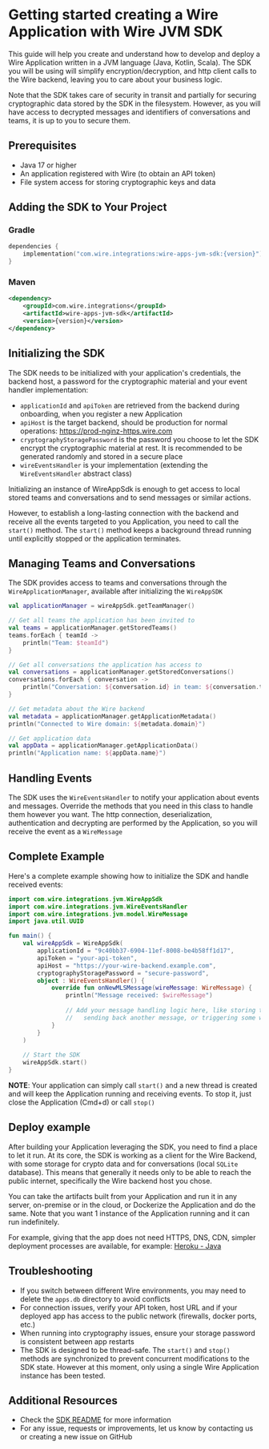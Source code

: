 # Getting started creating a Wire Application with Wire JVM SDK

This guide will help you create and understand how to develop and deploy a Wire Application written
in a JVM language (Java, Kotlin, Scala). The SDK you will be using will simplify encryption/decryption, and http client calls to the Wire backend, leaving you to care about your business logic.

Note that the SDK takes care of security in transit and partially for securing cryptographic data stored by the SDK in the filesystem. However, as you will have access to decrypted messages and identifiers of conversations and teams, it is up to you to secure them.

## Prerequisites

- Java 17 or higher
- An application registered with Wire (to obtain an API token)
- File system access for storing cryptographic keys and data

## Adding the SDK to Your Project

### Gradle

```kotlin
dependencies {
    implementation("com.wire.integrations:wire-apps-jvm-sdk:{version}")
}
```

### Maven

```xml
<dependency>
    <groupId>com.wire.integrations</groupId>
    <artifactId>wire-apps-jvm-sdk</artifactId>
    <version>{version}</version>
</dependency>
```

## Initializing the SDK

The SDK needs to be initialized with your application's credentials, the backend host, a password for the cryptographic material and your event handler implementation:
- `applicationId` and `apiToken` are retrieved from the backend during onboarding, when you register a new Application
- `apiHost` is the target backend, should be production for normal operations: https://prod-nginz-https.wire.com
- `cryptographyStoragePassword` is the password you choose to let the SDK encrypt the cryptographic material at rest. It is recommended to be generated randomly and stored in a secure place
- `wireEventsHandler` is your implementation (extending the `WireEventsHandler` abstract class)

Initializing an instance of WireAppSdk is enough to get access to local stored teams and conversations and to send messages or similar actions.

However, to establish a long-lasting connection with the backend and receive all the events targeted to you Application, you need to call the `start()` method.
The `start()` method keeps a background thread running until explicitly stopped or the application terminates.

## Managing Teams and Conversations

The SDK provides access to teams and conversations through the `WireApplicationManager`, available after initializing the `WireAppSDK`

```kotlin
val applicationManager = wireAppSdk.getTeamManager()

// Get all teams the application has been invited to
val teams = applicationManager.getStoredTeams()
teams.forEach { teamId ->
    println("Team: $teamId")
}

// Get all conversations the application has access to
val conversations = applicationManager.getStoredConversations()
conversations.forEach { conversation ->
    println("Conversation: ${conversation.id} in team: ${conversation.teamId}")
}

// Get metadata about the Wire backend
val metadata = applicationManager.getApplicationMetadata()
println("Connected to Wire domain: ${metadata.domain}")

// Get application data
val appData = applicationManager.getApplicationData()
println("Application name: ${appData.name}")
```

## Handling Events

The SDK uses the `WireEventsHandler` to notify your application about events and messages. Override the methods that you need in this class to handle them however you want. The http connection, deserialization, authentication and decrypting are performed by the Application, so you will receive the event as a `WireMessage`

## Complete Example

Here's a complete example showing how to initialize the SDK and handle received events:

```kotlin
import com.wire.integrations.jvm.WireAppSdk
import com.wire.integrations.jvm.WireEventsHandler
import com.wire.integrations.jvm.model.WireMessage
import java.util.UUID

fun main() {
    val wireAppSdk = WireAppSdk(
        applicationId = "9c40bb37-6904-11ef-8008-be4b58ff1d17",
        apiToken = "your-api-token",
        apiHost = "https://your-wire-backend.example.com",
        cryptographyStoragePassword = "secure-password",
        object : WireEventsHandler() {
            override fun onNewMLSMessage(wireMessage: WireMessage) {
                println("Message received: $wireMessage")
                
                // Add your message handling logic here, like storing the message,
                //   sending back another message, or triggering some workflow
            }
        }
    )
    
    // Start the SDK
    wireAppSdk.start()
}
```

**NOTE**: Your application can simply call `start()` and a new thread is created and will keep the Application running and receiving events. To stop it, just close the Application (Cmd+d) or call `stop()`

## Deploy example

After building your Application leveraging the SDK, you need to find a place to let it run. At its core, the SDK is working as a client for the Wire Backend, with some storage for crypto data and for conversations (local `SQLite` database). This means that generally it needs only to be able to reach the public internet, specifically the Wire backend host you chose.

You can take the artifacts built from your Application and run it in any server, on-premise or in the cloud, or Dockerize the Application and do the same. Note that you want 1 instance of the Application running and it can run indefinitely.

For example, giving that the app does not need HTTPS, DNS, CDN, simpler deployment processes are available, for example: [Heroku - Java](https://devcenter.heroku.com/articles/getting-started-with-java)

## Troubleshooting

- If you switch between different Wire environments, you may need to delete the `apps.db` directory to avoid conflicts
- For connection issues, verify your API token, host URL and if your deployed app has access to the public network (firewalls, docker ports, etc.)
- When running into cryptography issues, ensure your storage password is consistent between app restarts
- The SDK is designed to be thread-safe. The `start()` and `stop()` methods are synchronized to prevent concurrent modifications to the SDK state. However at this moment, only using a single Wire Application instance has been tested.

## Additional Resources

- Check the [SDK README](../README.md) for more information
- For any issue, requests or improvements, let us know by contacting us or creating a new issue on GitHub

